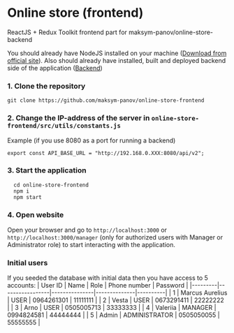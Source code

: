 # Online store (frontend)
ReactJS + Redux Toolkit frontend part for maksym-panov/online-store-backend

You should already have NodeJS installed on your machine ([Download from official site](https://nodejs.org/en)).
Also should already have installed, built and deployed backend side of the application ([Backend](https://github.com/maksym-panov/online-store-backend))

### 1. Clone the repository
```
git clone https://github.com/maksym-panov/online-store-frontend
```

### 2. Change the IP-address of the server in `online-store-frontend/src/utils/constants.js`

Example (if you use 8080 as a port for running a backend)

```
export const API_BASE_URL = "http://192.168.0.XXX:8080/api/v2";
```

### 3. Start the application
```
  cd online-store-frontend
  npm i
  npm start
```

### 4. Open website

Open your browser and go to `http://localhost:3000` or `http://localhost:3000/manager` (only for authorized users with Manager or Administrator role) to start interacting with the application.

### Initial users

If you seeded the database with initial data then you have access to 5 accounts:
| User ID | Name            | Role          | Phone number | Password |
|---------|-----------------|---------------|--------------|----------|
| 1       | Marcus Aurelius | USER          | 0964261301   | 11111111 |
| 2       | Vesta           | USER          | 0673291411   | 22222222 |
| 3       | Arno            | USER          | 0505005713   | 33333333 |
| 4       | Valeriia        | MANAGER       | 0994824581   | 44444444 |
| 5       | Admin           | ADMINISTRATOR | 0505050055   | 55555555 |
